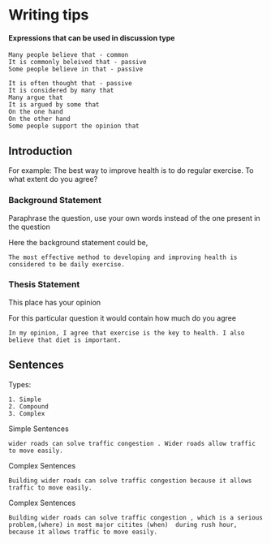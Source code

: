 # Writing tips

#### Expressions that can be used in discussion type
```
Many people believe that - common
It is commonly beleived that - passive
Some people believe in that - passive

It is often thought that - passive
It is considered by many that
Many argue that
It is argued by some that
On the one hand
On the other hand
Some people support the opinion that
```

## Introduction

For example: The best way to improve health is to do regular exercise. To what extent do you agree?

### Background Statement

Paraphrase the question, use your own words instead of the one present in the question

Here the background statement could be,
```
The most effective method to developing and improving health is considered to be daily exercise. 
```

### Thesis Statement

This place has your opinion

For this particular question it would contain how much do you agree
```
In my opinion, I agree that exercise is the key to health. I also believe that diet is important.
```

## Sentences

Types:
```
1. Simple
2. Compound
3. Complex
```

Simple Sentences
```
wider roads can solve traffic congestion . Wider roads allow traffic to move easily.
```

Complex Sentences
```
Building wider roads can solve traffic congestion because it allows traffic to move easily.
```

Complex Sentences
```
Building wider roads can solve traffic congestion , which is a serious problem,(where) in most major citites (when)  during rush hour, because it allows traffic to move easily.
```


 